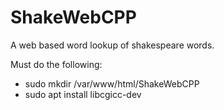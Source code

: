 # ShakeWebCPP

A web based word lookup of shakespeare words.

Must do the following:
 - sudo mkdir /var/www/html/ShakeWebCPP
 - sudo apt install libcgicc-dev
